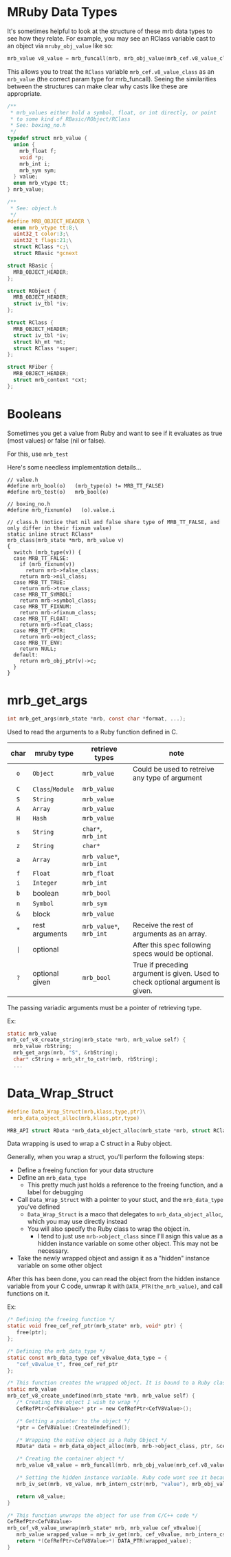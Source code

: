MRuby Data Types
================

It's sometimes helpful to look at the structure of these mrb data types to see how they relate.
For example, you may see an RClass variable cast to an object via `mruby_obj_value` like so:

```C
mrb_value v8_value = mrb_funcall(mrb, mrb_obj_value(mrb_cef.v8_value_class), "new", 0);
```

This allows you to treat the `RClass` variable `mrb_cef.v8_value_class` as an `mrb_value`
(the correct param type for mrb_funcall). Seeing the similarities between the structures
can make clear why casts like these are appropriate.

```C
/**
 * mrb_values either hold a symbol, float, or int directly, or point
 * to some kind of RBasic/RObject/RClass
 * See: boxing_no.h
 */
typedef struct mrb_value {
  union {
    mrb_float f;
    void *p;
    mrb_int i;
    mrb_sym sym;
  } value;
  enum mrb_vtype tt;
} mrb_value;

/**
 * See: object.h
 */
#define MRB_OBJECT_HEADER \
  enum mrb_vtype tt:8;\
  uint32_t color:3;\
  uint32_t flags:21;\
  struct RClass *c;\
  struct RBasic *gcnext

struct RBasic {
  MRB_OBJECT_HEADER;
};

struct RObject {
  MRB_OBJECT_HEADER;
  struct iv_tbl *iv;
};

struct RClass {
  MRB_OBJECT_HEADER;
  struct iv_tbl *iv;
  struct kh_mt *mt;
  struct RClass *super;
};

struct RFiber {
  MRB_OBJECT_HEADER;
  struct mrb_context *cxt;
};
```

Booleans
========

Sometimes you get a value from Ruby and want to see if it evaluates as true (most values) or false (nil or false).

For this, use `mrb_test`

Here's some needless implementation details...

```
// value.h
#define mrb_bool(o)   (mrb_type(o) != MRB_TT_FALSE)
#define mrb_test(o)   mrb_bool(o)

// boxing_no.h
#define mrb_fixnum(o)   (o).value.i

// class.h (notice that nil and false share type of MRB_TT_FALSE, and only differ in their fixnum value)
static inline struct RClass*
mrb_class(mrb_state *mrb, mrb_value v)
{
  switch (mrb_type(v)) {
  case MRB_TT_FALSE:
    if (mrb_fixnum(v))
      return mrb->false_class;
    return mrb->nil_class;
  case MRB_TT_TRUE:
    return mrb->true_class;
  case MRB_TT_SYMBOL:
    return mrb->symbol_class;
  case MRB_TT_FIXNUM:
    return mrb->fixnum_class;
  case MRB_TT_FLOAT:
    return mrb->float_class;
  case MRB_TT_CPTR:
    return mrb->object_class;
  case MRB_TT_ENV:
    return NULL;
  default:
    return mrb_obj_ptr(v)->c;
  }
}
```

mrb_get_args
============

```C
int mrb_get_args(mrb_state *mrb, const char *format, ...);
```

Used to read the arguments to a Ruby function defined in C.

char|mruby type|retrieve types|note
:---:|----------|--------------|---
`o`|`Object`|`mrb_value`|Could be used to retreive any type of argument
`C`|`Class`/`Module`|`mrb_value`|
`S`|`String`|`mrb_value`|
`A`|`Array`|`mrb_value`|
`H`|`Hash`|`mrb_value`|
`s`|`String`|`char*`, `mrb_int`|
`z`|`String`|`char*`|
`a`|`Array`|`mrb_value*`, `mrb_int`|
`f`|`Float`|`mrb_float`|
`i`|`Integer`|`mrb_int`|
`b`|boolean|`mrb_bool`|
`n`|`Symbol`|`mrb_sym`|
`&`|block|`mrb_value`|
`*`|rest arguments|`mrb_value*`, `mrb_int`|Receive the rest of arguments as an array.
<code>&#124;</code>|optional||After this spec following specs would be optional.
`?`|optional given|`mrb_bool`|True if preceding argument is given. Used to check optional argument is given.

The passing variadic arguments must be a pointer of retrieving type.

Ex:

```C
static mrb_value
mrb_cef_v8_create_string(mrb_state *mrb, mrb_value self) {
  mrb_value rbString;
  mrb_get_args(mrb, "S", &rbString);
  char* cString = mrb_str_to_cstr(mrb, rbString);
  ...
```

Data_Wrap_Struct
================

```C
#define Data_Wrap_Struct(mrb,klass,type,ptr)\
  mrb_data_object_alloc(mrb,klass,ptr,type)
```

```C
MRB_API struct RData *mrb_data_object_alloc(mrb_state *mrb, struct RClass* klass, void *datap, const mrb_data_type *type);
```

Data wrapping is used to wrap a C struct in a Ruby object.

Generally, when you wrap a struct, you'll perform the following steps:

- Define a freeing function for your data structure
- Define an `mrb_data_type`
  + This pretty much just holds a reference to the freeing function, and a label for debugging
- Call `Data_Wrap_Struct` with a pointer to your stuct, and the `mrb_data_type` you've defined
  + `Data_Wrap_Struct` is a maco that delegates to `mrb_data_object_alloc`, which you may use directly instead
  + You will also specify the Ruby class to wrap the object in.
    - I tend to just use `mrb->object_class` since I'll asign this value as a
      hidden instance variable on some other object. This may not be necessary.
- Take the newly wrapped object and assign it as a "hidden" instance variable on some other object

After this has been done, you can read the object from the hidden instance variable
from your C code, unwrap it with `DATA_PTR(the_mrb_value)`, and call functions on it.

Ex:

```C
/* Defining the freeing function */
static void free_cef_ref_ptr(mrb_state* mrb, void* ptr) {
   free(ptr);
};

/* Defining the mrb_data_type */
static const mrb_data_type cef_v8value_data_type = {
   "cef_v8value_t", free_cef_ref_ptr
};

/* This function creates the wrapped object. It is bound to a Ruby class' method */
static mrb_value
mrb_cef_v8_create_undefined(mrb_state *mrb, mrb_value self) {
   /* Creating the object I wish to wrap */
   CefRefPtr<CefV8Value>* ptr = new CefRefPtr<CefV8Value>();

   /* Getting a pointer to the object */
   *ptr = CefV8Value::CreateUndefined();

   /* Wrapping the native object as a Ruby Object */
   RData* data = mrb_data_object_alloc(mrb, mrb->object_class, ptr, &cef_v8value_data_type);

   /* Creating the container object */
   mrb_value v8_value = mrb_funcall(mrb, mrb_obj_value(mrb_cef.v8_value_class), "new", 0);

   /* Setting the hidden instance variable. Ruby code wont see it because it doesn't start with '@' */
   mrb_iv_set(mrb, v8_value, mrb_intern_cstr(mrb, "value"), mrb_obj_value(data));

   return v8_value;
}

/* This function unwraps the object for use from C/C++ code */
CefRefPtr<CefV8Value>
mrb_cef_v8_value_unwrap(mrb_state* mrb, mrb_value cef_v8value){
   mrb_value wrapped_value = mrb_iv_get(mrb, cef_v8value, mrb_intern_cstr(mrb, "value"));
   return *(CefRefPtr<CefV8Value>*) DATA_PTR(wrapped_value);
}

```

